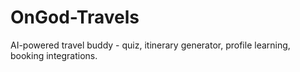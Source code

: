 # OnGod-Travels
AI-powered travel buddy - quiz, itinerary generator, profile learning, booking integrations.

